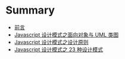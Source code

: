 # Summary

* [前言](README.md)
* [Javascript 设计模式之面向对象与 UML 类图](object_uml.md)
* [Javascript 设计模式之设计原则](rule.md)
* [Javascript 设计模式之 23 种设计模式](kind.md)

